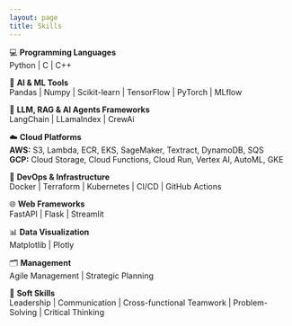 ```yaml
---
layout: page
title: Skills
---
```


💻 **Programming Languages**  
Python \| C \| C++

🧠 **AI & ML Tools**  
Pandas \| Numpy \| Scikit-learn \| TensorFlow \| PyTorch \| MLflow  

🤖 **LLM, RAG & AI Agents Frameworks**  
LangChain \| LLamaIndex \| CrewAi  

☁️ **Cloud Platforms**  
**AWS:** S3, Lambda, ECR, EKS, SageMaker, Textract, DynamoDB, SQS  
**GCP:** Cloud Storage, Cloud Functions, Cloud Run, Vertex AI, AutoML, GKE  

🔧 **DevOps & Infrastructure**  
Docker \| Terraform \| Kubernetes \| CI/CD \| GitHub Actions  

🌐 **Web Frameworks**  
FastAPI \| Flask \| Streamlit  

📊 **Data Visualization**  
Matplotlib \| Plotly  

🗂️ **Management**  
Agile Management \| Strategic Planning  

🤝 **Soft Skills**  
Leadership \| Communication \| Cross-functional Teamwork \| Problem-Solving \| Critical Thinking  
